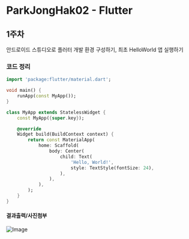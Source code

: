 # ParkJongHak02 - Flutter


## 1주차     
안드로이드 스튜디오로 플러터 개발 환경 구성하기, 최초 HelloWorld 앱 실행하기


### 코드 정리    
```dart  
import 'package:flutter/material.dart';

void main() {
    runApp(const MyApp());
}

class MyApp extends StatelessWidget {
    const MyApp({super.key});

    @override
    Widget build(BuildContext context) {
        return const MaterialApp(
            home: Scaffold(
                body: Center(
                    child: Text(
                        'Hello, World!',
                        style: TextStyle(fontSize: 24),
                    ),
                ),
            ),
        );
    }
}
```

#### 결과출력/사진첨부
![Image](https://github.com/user-attachments/assets/df6ba87a-4319-46e0-aab3-f54e1b89bb3d)
